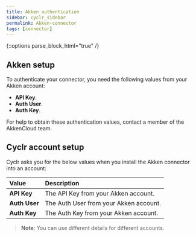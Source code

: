 ```yaml
---
title: Akken authentication
sidebar: cyclr_sidebar
permalink: Akken-connector
tags: [connector]
---
```

{::options parse_block_html="true" /}
<section class="card">

## Akken setup

To authenticate your connector, you need the following values from your Akken account:
* **API Key**.
* **Auth User**.
* **Auth Key**.

For help to obtain these authentication values, contact a member of the AkkenCloud team.

</section>
<section class="card">

## Cyclr account setup

Cyclr asks you for the below values when you install the Akken connector into an account:

| Value              | Description                                 |
| :----------------- | :------------------------------------------ |
| **API Key**   | The API Key from your Akken account.             |
| **Auth User** | The Auth User from your Akken account.           |
| **Auth Key**| The Auth Key from your Akken account.              |

> **Note**: You can use different details for different accounts.

</section>

